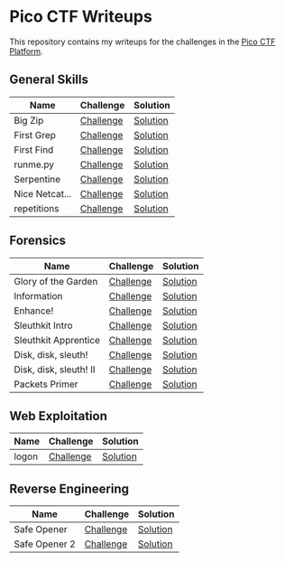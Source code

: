 # Pico CTF Writeups

This repository contains my writeups for the challenges in the [Pico CTF Platform](https://play.picoctf.org/practice).

## General Skills

| Name           | Challenge                                                    | Solution                                           |
| -------------- | ------------------------------------------------------------ | -------------------------------------------------- |
| Big Zip        | [Challenge](https://play.picoctf.org/practice/challenge/322) | [Solution](./general-skills/big-zip/README.md)     |
| First Grep     | [Challenge](https://play.picoctf.org/practice/challenge/85)  | [Solution](./general-skills/first-grep/README.md)  |
| First Find     | [Challenge](https://play.picoctf.org/practice/challenge/320) | [Solution](./general-skills/first-find/README.md)  |
| runme.py       | [Challenge](https://play.picoctf.org/practice/challenge/250) | [Solution](./general-skills/runme-py/README.md)    |
| Serpentine     | [Challenge](https://play.picoctf.org/practice/challenge/251) | [Solution](./general-skills/serpentine/README.md)  |
| Nice Netcat... | [Challenge](https://play.picoctf.org/practice/challenge/156) | [Solution](./general-skills/nice-netcat/README.md) |
| repetitions    | [Challenge](https://play.picoctf.org/practice/challenge/371) | [Solution](./general-skills/repetitions/README.md) |

## Forensics

| Name                   | Challenge                                                    | Solution                                               |
| ---------------------- | ------------------------------------------------------------ | ------------------------------------------------------ |
| Glory of the Garden    | [Challenge](https://play.picoctf.org/practice/challenge/44)  | [Solution](./forensics/glory-of-the-garden/README.md)  |
| Information            | [Challenge](https://play.picoctf.org/practice/challenge/186) | [Solution](./forensics/information/README.md)          |
| Enhance!               | [Challenge](https://play.picoctf.org/practice/challenge/265) | [Solution](./forensics/enhance/README.md)              |
| Sleuthkit Intro        | [Challenge](https://play.picoctf.org/practice/challenge/301) | [Solution](./forensics/sleuthkit-intro/README.md)      |
| Sleuthkit Apprentice   | [Challenge](https://play.picoctf.org/practice/challenge/300) | [Solution](./forensics/sleuthkit-apprentice/README.md) |
| Disk, disk, sleuth!    | [Challenge](https://play.picoctf.org/practice/challenge/113) | [Solution](./forensics/disk-disk-sleuth/README.md)     |
| Disk, disk, sleuth! II | [Challenge](https://play.picoctf.org/practice/challenge/137) | [Solution](./forensics/disk-disk-sleuth-ii/README.md)  |
| Packets Primer         | [Challenge](https://play.picoctf.org/practice/challenge/286) | [Solution](./forensics/packets-primer/README.md)       |

## Web Exploitation

| Name  | Challenge                                                   | Solution                                       |
| ----- | ----------------------------------------------------------- | ---------------------------------------------- |
| logon | [Challenge](https://play.picoctf.org/practice/challenge/46) | [Solution](./web-exploitation/logon/README.md) |

## Reverse Engineering

| Name          | Challenge                                                    | Solution                                                  |
| ------------- | ------------------------------------------------------------ | --------------------------------------------------------- |
| Safe Opener   | [Challenge](https://play.picoctf.org/practice/challenge/294) | [Solution](./reverse-engineering/safe-opener/README.md)   |
| Safe Opener 2 | [Challenge](https://play.picoctf.org/practice/challenge/375) | [Solution](./reverse-engineering/safe-opener-2/README.md) |
